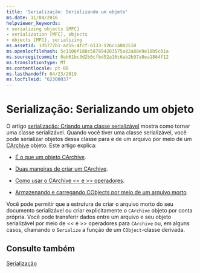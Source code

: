 ```yaml
---
title: 'Serialização: Serializando um objeto'
ms.date: 11/04/2016
helpviewer_keywords:
- serializing objects [MFC]
- serialization [MFC], objects
- objects [MFC], serializing
ms.assetid: 1db772b1-ad55-4fcf-b133-126cca082510
ms.openlocfilehash: 5c1106f180c587894283575a82a88e9e18b5c01a
ms.sourcegitcommit: 0ab61bc3d2b6cfbd52a16c6ab2b97a8ea1864f12
ms.translationtype: MT
ms.contentlocale: pt-BR
ms.lasthandoff: 04/23/2019
ms.locfileid: "62308037"
---
```

# <a name="serialization-serializing-an-object"></a>Serialização: Serializando um objeto

O artigo [serialização: Criando uma classe serializável](../mfc/serialization-making-a-serializable-class.md) mostra como tornar uma classe serializável. Quando você tiver uma classe serializável, você pode serializar objetos dessa classe para e de um arquivo por meio de um [CArchive](../mfc/reference/carchive-class.md) objeto. Este artigo explica:

- [É o que um objeto CArchive](../mfc/what-is-a-carchive-object.md).

- [Duas maneiras de criar um CArchive](../mfc/two-ways-to-create-a-carchive-object.md).

- [Como usar o CArchive <\< e >> operadores](../mfc/using-the-carchive-output-and-input-operators.md).

- [Armazenando e carregando CObjects por meio de um arquivo morto](../mfc/storing-and-loading-cobjects-via-an-archive.md).

Você pode permitir que a estrutura de criar o arquivo morto do seu documento serializável ou criar explicitamente o `CArchive` objeto por conta própria. Você pode transferir dados entre um arquivo e seu objeto serializável por meio de <\< e >> operadores para `CArchive` ou, em alguns casos, chamando o `Serialize` a função de um `CObject`-classe derivada.

## <a name="see-also"></a>Consulte também

[Serialização](../mfc/serialization-in-mfc.md)
